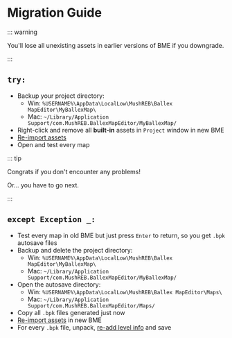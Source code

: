 # Migration Guide

::: warning

You'll lose all unexisting assets in earlier versions of BME if you downgrade.

:::

## `try:`

- Backup your project directory:
  - Win: `%USERNAME%\AppData\LocalLow\MushREB\Ballex MapEditor\MyBallexMap\`
  - Mac: `~/Library/Application Support/com.MushREB.BallexMapEditor/MyBallexMap/`
- Right-click and remove all **built-in** assets in `Project` window in new BME
- [Re-import assets](/en/start/preparation.md#import-assets)
- Open and test every map

::: tip

Congrats if you don't encounter any problems!

Or... you have to go next.

:::

## `except Exception _:`

- Test every map in old BME but just press `Enter` to return, so you get `.bpk` autosave files
- Backup and delete the project directory:
  - Win: `%USERNAME%\AppData\LocalLow\MushREB\Ballex MapEditor\MyBallexMap\`
  - Mac: `~/Library/Application Support/com.MushREB.BallexMapEditor/MyBallexMap/`
- Open the autosave directory:
  - Win: `%USERNAME%\AppData\LocalLow\MushREB\Ballex MapEditor\Maps\`
  - Mac: `~/Library/Application Support/com.MushREB.BallexMapEditor/Maps/`
- Copy all `.bpk` files generated just now
- [Re-import assets](/en/start/preparation.md#import-assets) in new BME
- For every `.bpk` file, unpack, [re-add level info](/start/basics.md#添加地图信息) and save

